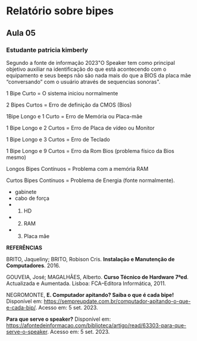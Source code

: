# Relatório sobre bipes 
## Aula 05
### **Estudante** patricia kimberly

Segundo a fonte de informação 2023"O Speaker tem como principal objetivo auxiliar na identificação do que está acontecendo com o equipamento e seus beeps não são nada mais do que a BIOS da placa mãe “conversando” com o usuário através de sequencias sonoras".

1 Bipe Curto = O sistema iniciou normalmente

2 Bipes Curtos = Erro de definição da CMOS (Bios)

1Bipe Longo e 1 Curto = Erro de Memória ou Placa-mãe

1 Bipe Longo e 2 Curtos = Erro de Placa de vídeo ou Monitor

1 Bipe Longo e 3 Curtos = Erro de Teclado

1 Bipe Longo e 9 Curtos = Erro da Rom Bios (problema físico da Bios mesmo)

Longos Bipes Contínuos = Problema com a memória RAM

Curtos Bipes Contínuos = Problema de Energia (fonte normalmente).

- gabinete
- cabo de força
- 1. HD
- 2. RAM
- 3. Placa mãe


**REFERÊNCIAS**

BRITO, Jaqueliny; BRITO, Robison Cris. **Instalação e Manutenção de Computadores**. 2016.

GOUVEIA, José; MAGALHÃES, Alberto. **Curso Técnico de Hardware 7ªed**. Actualizada e Aumentada. Lisboa: FCA–Editora Informática, 2011. 

NEGROMONTE, **E. Computador apitando? Saiba o que é cada bipe!** Disponível em: <https://sempreupdate.com.br/computador-apitando-o-que-e-cada-bip/>. Acesso em: 5 set. 2023.

**Para que serve o speaker?** Disponível em: <https://afontedeinformacao.com/biblioteca/artigo/read/63303-para-que-serve-o-speaker>. Acesso em: 5 set. 2023.

